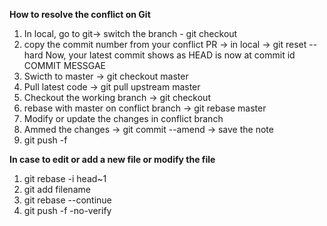 **How to resolve the conflict on Git**
1. In local, go to git-> switch the branch -
      git checkout <conflict-branch>
2. copy the commit number from your conflict PR -> in local -> 
      git reset --hard <PR-commit-No>
   Now, your latest commit shows as HEAD is now at commit id COMMIT MESSGAE
3. Swicth to master -> 
      git checkout master
4. Pull latest code -> 
      git pull upstream master
5. Checkout the working branch -> 
      git checkout <conflict-branch>
6. rebase with master on conflict branch -> 
      git rebase master
7. Modify or update the changes in conflict branch 
8. Ammed the changes -> 
     git commit --amend -> save the note
9. git push -f

 **In case to edit or add a new file or modify the file**
        
1. git rebase -i head~1
2. git add filename
3. git rebase --continue
4. git push -f -no-verify 
